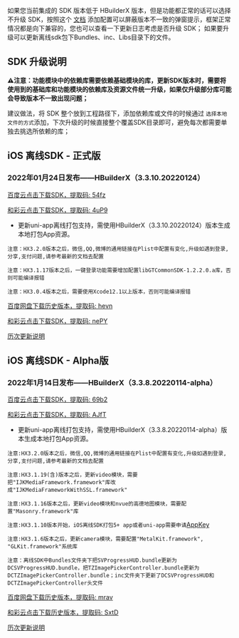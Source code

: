 如果您当前集成的 SDK 版本低于 HBuilderX 版本，但是功能都正常的话可以选择不升级 SDK，按照这个 [文档](https://ask.dcloud.net.cn/article/35627) 添加配置可以屏蔽版本不一致的弹窗提示，框架正常情况都是向下兼容的，您也可以查看一下更新日志考虑是否升级 SDK； 如果要升级可以更新离线sdk包下Bundles、inc、Libs目录下的文件。

## SDK 升级说明
**⚠️注意：功能模块中的依赖库需要依赖基础模块的库，更新SDK版本时，需要将使用到的基础库和功能模块的依赖库及资源文件统一升级，如果仅升级部分库可能会导致版本不一致出现问题；**

建议做法，将 SDK 整个放到工程路径下，添加依赖库或文件的时候通过 `选择本地文件的方式`添加，下次升级的时候直接整个覆盖SDK目录即可，避免每次都需要单独去挑选所依赖的库；


## iOS 离线SDK - 正式版

### 2022年01月24日发布——HBuilderX（3.3.10.20220124） 

[百度云点击下载SDK，提取码: 54fz](https://pan.baidu.com/s/1qVN1vDWsCjswIxtstakgcg?pwd=54fz)

[和彩云点击下载SDK，提取码: 4uP9](https://caiyun.139.com/m/i?115CopE82kjj6) 

+ 更新uni-app离线打包支持，需使用HBuilderX（3.3.10.20220124）版本生成本地打包App资源。


`注意：HX3.2.0版本之后，微信,QQ,微博的通用链接在Plist中配置有变化,升级如遇到登录,分享,支付问题,请参考最新的文档去配置`

`注意：HX3.1.17版本之后，一键登录功能需要增加配置libGTCommonSDK-1.2.2.0.a库，否则可能编译报错`
    
`注意：HX3.0.4版本之后，需要使用Xcode12.1以上版本，否则可能编译报错`

[百度网盘下载历史版本，提取码: hevn](https://pan.baidu.com/s/1vsugO_lPM2XYAUQwgBOcxA?pwd=hevn)

[和彩云点击下载SDK，提取码: nePY](https://caiyun.139.com/m/i?115CepmhL6nPS) 

[历次更新说明](AppDocs/download/update_history_iOS_release.md)

## iOS 离线SDK - Alpha版

### 2022年1月14日发布——HBuilderX（3.3.8.20220114-alpha）

[百度云点击下载SDK，提取码: 69b2](https://pan.baidu.com/s/1Bbf4tLCpxdz29V6J9Pwn7g?pwd=69b2) 

[和彩云点击下载SDK，提取码: AJfT](https://caiyun.139.com/m/i?115CoAcI3Xpwa) 

+ 更新uni-app离线打包支持，需使用HBuilderX（3.3.8.20220114-alpha）版本生成本地打包App资源。

`注意:HX3.2.0版本之后，微信,QQ,微博的通用链接在Plist中配置有变化,升级如遇到登录,分享,支付问题,请参考最新的文档去配置`

`注意:HX3.1.19(含)版本之后，更新video模块，需要把"IJKMediaFramework.framework"库改成"IJKMediaFrameworkWithSSL.framework"`

`注意:HX3.1.16版本之后，更新video模块和nvue的高德地图模块，需要配置"Masonry.framework"库`

`注意:HX3.1.10版本开始，iOS离线SDK打包5+ app或者uni-app需要申请`[AppKey](https://nativesupport.dcloud.net.cn/AppDocs/usesdk/appkey)
  
`注意:HX3.1.6版本之后，更新camera模块，需要配置"MetalKit.framework", "GLKit.framework"系统库`
  
`注意：离线SDK中Bundles文件夹下把SVProgressHUD.bundle更新为DCSVProgressHUD.bundle，把TZImagePickerController.bundle更新为DCTZImagePickerController.bundle；inc文件夹下更新了DCSVProgressHUD和DCTZImagePickerController头文件`
 				
[百度网盘下载历史版本，提取码: mrav](https://pan.baidu.com/s/1EvXy3-r7TtoX4x4dlMQ6Pg?pwd=mrav)

[和彩云点击下载历史版本，提取码: SxtD](https://caiyun.139.com/m/i?115CoAcFiDDLB) 

[历次更新说明](AppDocs/download/update_history_iOS_alpha.md)
